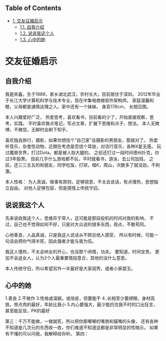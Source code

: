 <div id="table-of-contents">
<h2>Table of Contents</h2>
<div id="text-table-of-contents">
<ul>
<li><a href="#sec-1">1. 交友征婚启示</a>
<ul>
<li><a href="#sec-1-1">1.1. 自我介绍</a></li>
<li><a href="#sec-1-2">1.2. 说说我这个人</a></li>
<li><a href="#sec-1-3">1.3. 心中的她</a></li>
</ul>
</li>
</ul>
</div>
</div>

# 交友征婚启示<a id="sec-1" name="sec-1"></a>

## 自我介绍<a id="sec-1-1" name="sec-1-1"></a>

我是宋鑫，生于1989，家乡湖北武汉，农村长大，目前居住于深圳。
2012年毕业于长江大学计算机科学与技术专业，现在中集电商做软件架构师。
家庭温馨和睦，父母都是通情达理之人。家中还有一个妹妹。
身高178cm， 长相见图。

本人兴趣爱好广泛，
热爱思考，喜欢看书，目前看的少了，开始直接观察，思考，实践。
平时喜欢做点笔记，写点文章，扩展下思维和点子，想法。
本人无微博，不微信，无聊时会刷下知乎。

喜欢独自旅行，摄影，如果你想找个"自己家"会摄影的男朋友，那就对了。
热爱听音乐，杂食性动物，近期在考虑是否烧个耳放，对流行音乐，各种X星无感。
玩过魔兽世界，打过Dota，都是被人抱大腿的。
之前还打过一段时间德州扑克，炒过3年股票。
目前几乎什么游戏都不玩，平时就看书，游泳，去公司加班。
之前，还三三五五的和朋友，同学吃饭，打球，唱K，爬山，次数多了就没劲，不刺激。

本人性格：
为人真诚，做事有原则，足够锐意，不太会说话，有点慢热，思想独立自由。
对他人足够包容，但是感情上传统守旧。

## 说说我这个人<a id="sec-1-2" name="sec-1-2"></a>

先来说收我这个人，思维异于常人，这可能是那段投机的时间对我的影响，
不过，自己也不觉得如何不好，只是对大众说的很多东西，观点，不敢苟同。

心地善良，人品真诚，只是我这人说话从不顾忌他人感受，
所以有时候，可能一句话会把你气得半死，因此强者才能与我为伍。

我这人慢热，不太会哄女的开心，也没那个闲情，功夫。
要知道，时间宝贵。
更加不会追女人，认为2个人最重要情投意合，其他的没什么意思。

本人传统守旧，所以希望另外一半最好是大家闺秀，或者小家碧玉。

## 心中的她<a id="sec-1-3" name="sec-1-3"></a>

1.善良
2.不做作
3.性格或温婉，或俏皮，但要能干
4..长相至少要顺眼，身材高挑，带点肉的最好，年龄比我小
5.内心要强大，最少能抗住我不时的口出狂言，甚至能反驳，PK的最好

第三：千万不能做，一做就死，所以把你那嘟嘟的嘴唇和猫嘴的头像，
还有各种不知道是几次元的东西收一收，你们难道不知道这都是非常明显的性暗示。
如果有不懂的可以问我，我解释给你听。
第四：
